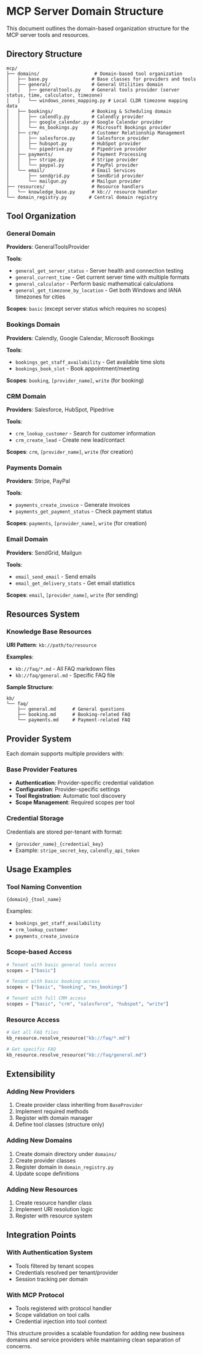 # MCP Server Domain Structure

This document outlines the domain-based organization structure for the MCP server tools and resources.

## Directory Structure

```
mcp/
├── domains/                    # Domain-based tool organization
│   ├── base.py                # Base classes for providers and tools
│   ├── general/               # General Utilities domain
│   │   ├── generaltools.py    # General tools provider (server status, time, calculator, timezone)
│   │   └── windows_zones_mapping.py # Local CLDR timezone mapping data
│   ├── bookings/              # Booking & Scheduling domain
│   │   ├── calendly.py        # Calendly provider
│   │   ├── google_calendar.py # Google Calendar provider
│   │   └── ms_bookings.py     # Microsoft Bookings provider
│   ├── crm/                   # Customer Relationship Management
│   │   ├── salesforce.py      # Salesforce provider
│   │   ├── hubspot.py         # HubSpot provider
│   │   └── pipedrive.py       # Pipedrive provider
│   ├── payments/              # Payment Processing
│   │   ├── stripe.py          # Stripe provider
│   │   └── paypal.py          # PayPal provider
│   └── email/                 # Email Services
│       ├── sendgrid.py        # SendGrid provider
│       └── mailgun.py         # Mailgun provider
├── resources/                 # Resource handlers
│   └── knowledge_base.py      # kb:// resource handler
└── domain_registry.py        # Central domain registry
```

## Tool Organization

### General Domain
**Providers**: GeneralToolsProvider

**Tools**:
- `general_get_server_status` - Server health and connection testing
- `general_current_time` - Get current server time with multiple formats
- `general_calculator` - Perform basic mathematical calculations  
- `general_get_timezone_by_location` - Get both Windows and IANA timezones for cities

**Scopes**: `basic` (except server status which requires no scopes)

### Bookings Domain
**Providers**: Calendly, Google Calendar, Microsoft Bookings

**Tools**:
- `bookings_get_staff_availability` - Get available time slots
- `bookings_book_slot` - Book appointment/meeting

**Scopes**: `booking`, `[provider_name]`, `write` (for booking)

### CRM Domain  
**Providers**: Salesforce, HubSpot, Pipedrive

**Tools**:
- `crm_lookup_customer` - Search for customer information
- `crm_create_lead` - Create new lead/contact

**Scopes**: `crm`, `[provider_name]`, `write` (for creation)

### Payments Domain
**Providers**: Stripe, PayPal

**Tools**:
- `payments_create_invoice` - Generate invoices
- `payments_get_payment_status` - Check payment status

**Scopes**: `payments`, `[provider_name]`, `write` (for creation)

### Email Domain
**Providers**: SendGrid, Mailgun

**Tools**:
- `email_send_email` - Send emails
- `email_get_delivery_stats` - Get email statistics

**Scopes**: `email`, `[provider_name]`, `write` (for sending)

## Resources System

### Knowledge Base Resources
**URI Pattern**: `kb://path/to/resource`

**Examples**:
- `kb://faq/*.md` - All FAQ markdown files
- `kb://faq/general.md` - Specific FAQ file

**Sample Structure**:
```
kb/
└── faq/
    ├── general.md      # General questions
    ├── booking.md      # Booking-related FAQ
    └── payments.md     # Payment-related FAQ
```

## Provider System

Each domain supports multiple providers with:

### Base Provider Features
- **Authentication**: Provider-specific credential validation
- **Configuration**: Provider-specific settings
- **Tool Registration**: Automatic tool discovery
- **Scope Management**: Required scopes per tool

### Credential Storage
Credentials are stored per-tenant with format:
- `{provider_name}_{credential_key}`
- Example: `stripe_secret_key`, `calendly_api_token`

## Usage Examples

### Tool Naming Convention
```
{domain}_{tool_name}
```

Examples:
- `bookings_get_staff_availability`
- `crm_lookup_customer` 
- `payments_create_invoice`

### Scope-based Access
```python
# Tenant with basic general tools access
scopes = ["basic"]

# Tenant with basic booking access
scopes = ["basic", "booking", "ms_bookings"]

# Tenant with full CRM access  
scopes = ["basic", "crm", "salesforce", "hubspot", "write"]
```

### Resource Access
```python
# Get all FAQ files
kb_resource.resolve_resource("kb://faq/*.md")

# Get specific FAQ
kb_resource.resolve_resource("kb://faq/general.md")
```

## Extensibility

### Adding New Providers
1. Create provider class inheriting from `BaseProvider`
2. Implement required methods
3. Register with domain manager
4. Define tool classes (structure only)

### Adding New Domains
1. Create domain directory under `domains/`
2. Create provider classes
3. Register domain in `domain_registry.py`
4. Update scope definitions

### Adding New Resources
1. Create resource handler class
2. Implement URI resolution logic
3. Register with resource system

## Integration Points

### With Authentication System
- Tools filtered by tenant scopes
- Credentials resolved per tenant/provider
- Session tracking per domain

### With MCP Protocol
- Tools registered with protocol handler
- Scope validation on tool calls
- Credential injection into tool context

This structure provides a scalable foundation for adding new business domains and service providers while maintaining clean separation of concerns.

